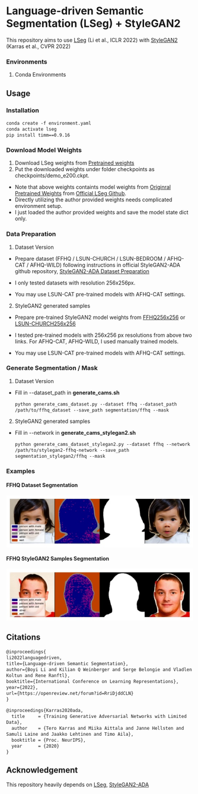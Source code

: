 # Language-driven Semantic Segmentation (LSeg) + StyleGAN2
This repository aims to use [LSeg](https://arxiv.org/abs/2201.03546) (Li et al., ICLR 2022) with [StyleGAN2](https://arxiv.org/abs/2201.03546) (Karras et al., CVPR 2022)

### Environments

1. Conda Environments


## Usage
### Installation

```
conda create -f environment.yaml
conda activate lseg
pip install timm==0.9.16
```

### Download Model Weights

1. Download LSeg weights from [Pretrained weights](https://drive.google.com/drive/folders/1h_8o-E2DBtgZDqH20wupW9FiyCP7T-m2)
2. Put the downloaded weights under folder checkpoints as checkpoints/demo_e200.ckpt.

- Note that above weights containts model weights from <a href="https://drive.google.com/file/d/1ayk6NXURI_vIPlym16f_RG3ffxBWHxvb/view?usp=sharing">Originral Pretrained Weights</a> from [Official LSeg Github](https://github.com/isl-org/lang-seg?tab=readme-ov-file#download-demo-model).
- Directly utilizing the author provided weights needs complicated environment setup.
- I just loaded the author provided weights and save the model state dict only.

### Data Preparation

1. Dataset Version

- Prepare dataset (FFHQ / LSUN-CHURCH / LSUN-BEDROOM / AFHQ-CAT / AFHQ-WILD) following instructions in official StyleGAN2-ADA github repository, [StyleGAN2-ADA Dataset Preparation](https://github.com/NVlabs/stylegan2-ada-pytorch?tab=readme-ov-file#preparing-datasets)

- I only tested datasets with resolution 256x256px.
- You may use LSUN-CAT pre-trained models with AFHQ-CAT settings.

2. StyleGAN2 generated samples

- Prepare pre-trained StyleGAN2 model weights from [FFHQ256x256](https://nvlabs-fi-cdn.nvidia.com/stylegan2-ada-pytorch/pretrained/transfer-learning-source-nets/) or [LSUN-CHURCH256x256](https://nvlabs-fi-cdn.nvidia.com/stylegan2/networks/)

- I tested pre-trained models with 256x256 px resolutions from above two links. For AFHQ-CAT, AFHQ-WILD, I used manually trained models.
- You may use LSUN-CAT pre-trained models with AFHQ-CAT settings.


### Generate Segmentation / Mask

1. Dataset Version

- Fill in --dataset_path in **generate_cams.sh**
  ```
  python generate_cams_dataset.py --dataset ffhq --dataset_path /path/to/ffhq_dataset --save_path segmentation/ffhq --mask
  ```

2. StyleGAN2 generated samples

- Fill in --network in **generate_cams_stylegan2.sh**
  ```
  python generate_cams_dataset_stylegan2.py --dataset ffhq --network /path/to/stylegan2-ffhq-network --save_path segmentation_stylegan2/ffhq --mask
  ```

### Examples

#### FFHQ Dataset Segmentation

![Teaser image1](./examples/dataset.jpg)

#### FFHQ StyleGAN2 Samples Segmentation

![Teaser image1](./examples/stylegan2.jpg)

## Citations
```
@inproceedings{
li2022languagedriven,
title={Language-driven Semantic Segmentation},
author={Boyi Li and Kilian Q Weinberger and Serge Belongie and Vladlen Koltun and Rene Ranftl},
booktitle={International Conference on Learning Representations},
year={2022},
url={https://openreview.net/forum?id=RriDjddCLN}
}
```
```
@inproceedings{Karras2020ada,
  title     = {Training Generative Adversarial Networks with Limited Data},
  author    = {Tero Karras and Miika Aittala and Janne Hellsten and Samuli Laine and Jaakko Lehtinen and Timo Aila},
  booktitle = {Proc. NeurIPS},
  year      = {2020}
}
```


## Acknowledgement
This repository heavily depends on [LSeg](https://github.com/isl-org/lang-seg), [StyleGAN2-ADA](https://github.com/NVlabs/stylegan2-ada-pytorch)

